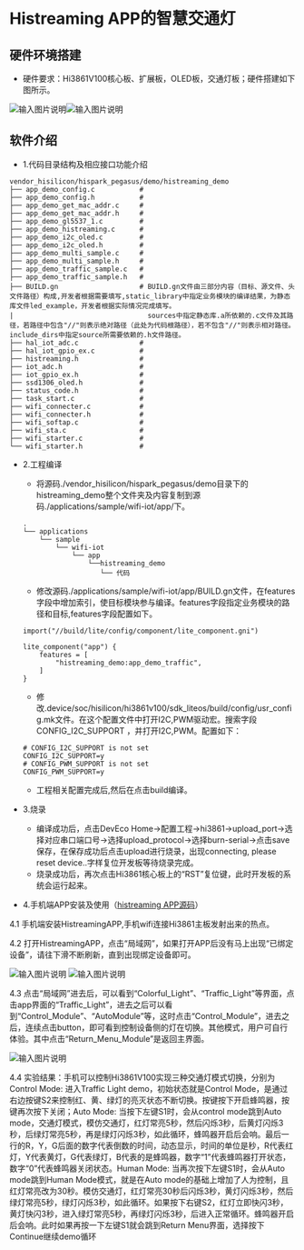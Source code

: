 # Histreaming APP的智慧交通灯<a name="ZH-CN_TOPIC_0000001130176841"></a>
## 硬件环境搭建
  -    硬件要求：Hi3861V100核心板、扩展板，OLED板，交通灯板；硬件搭建如下图所示。

![输入图片说明](https://gitee.com/asd1122/tupian/raw/master/%E5%9B%BE%E7%89%87/223.jpg)![输入图片说明](https://gitee.com/asd1122/tupian/raw/master/%E5%9B%BE%E7%89%87/224.jpg)

## 软件介绍

-   1.代码目录结构及相应接口功能介绍
```
vendor_hisilicon/hispark_pegasus/demo/histreaming_demo
├── app_demo_config.c           # 
├── app_demo_config.h           # 
├── app_demo_get_mac_addr.c     # 
├── app_demo_get_mac_addr.h     # 
├── app_demo_gl5537_1.c         # 
├── app_demo_histreaming.c      # 
├── app_demo_i2c_oled.c         # 
├── app_demo_i2c_oled.h         # 
├── app_demo_multi_sample.c     # 
├── app_demo_multi_sample.h     # 
├── app_demo_traffic_sample.c   # 
├── app_demo_traffic_sample.h   # 
├── BUILD.gn                    # BUILD.gn文件由三部分内容（目标、源文件、头文件路径）构成,开发者根据需要填写,static_library中指定业务模块的编译结果，为静态库文件led_example，开发者根据实际情况完成填写。
|                                 sources中指定静态库.a所依赖的.c文件及其路径，若路径中包含"//"则表示绝对路径（此处为代码根路径），若不包含"//"则表示相对路径。include_dirs中指定source所需要依赖的.h文件路径。
├── hal_iot_adc.c               # 
├── hal_iot_gpio_ex.c           # 
├── histreaming.h               # 
├── iot_adc.h                   # 
├── iot_gpio_ex.h               # 
├── ssd1306_oled.h              # 
├── status_code.h               # 
├── task_start.c                # 
├── wifi_connecter.c            # 
├── wifi_connecter.h            # 
├── wifi_softap.c               # 
├── wifi_sta.c                  # 
├── wifi_starter.c              # 
└── wifi_starter.h              # 
```
-   2.工程编译
    -    将源码./vendor_hisilicon/hispark_pegasus/demo目录下的histreaming_demo整个文件夹及内容复制到源码./applications/sample/wifi-iot/app/下。
    ```
    .
    └── applications
        └── sample
            └── wifi-iot
                └── app
                    └──histreaming_demo
                       └── 代码   
    ```

    -    修改源码./applications/sample/wifi-iot/app/BUILD.gn文件，在features字段中增加索引，使目标模块参与编译。features字段指定业务模块的路径和目标,features字段配置如下。
    ```
    import("//build/lite/config/component/lite_component.gni")
    
    lite_component("app") {
        features = [
            "histreaming_demo:app_demo_traffic",
        ]
    }
    ```

    -    修改.device/soc/hisilicon/hi3861v100/sdk_liteos/build/config/usr_config.mk文件。在这个配置文件中打开I2C,PWM驱动宏。搜索字段CONFIG_I2C_SUPPORT ，并打开I2C,PWM。配置如下：
    ```
    # CONFIG_I2C_SUPPORT is not set
    CONFIG_I2C_SUPPORT=y
    # CONFIG_PWM_SUPPORT is not set
    CONFIG_PWM_SUPPORT=y
    ```        

    -    工程相关配置完成后,然后在点击build编译。
-   3.烧录
    -    编译成功后，点击DevEco Home->配置工程->hi3861->upload_port->选择对应串口端口号->选择upload_protocol->选择burn-serial->点击save保存，在保存成功后点击upload进行烧录，出现connecting, please reset device..字样复位开发板等待烧录完成。
    -    烧录成功后，再次点击Hi3861核心板上的“RST”复位键，此时开发板的系统会运行起来。  
-   4.手机端APP安装及使用（[histreaming APP源码](http://gitee.com/leo593362220/sources-histreaming-app.git)）

4.1 手机端安装HistreamingAPP,手机wifi连接Hi3861主板发射出来的热点。

4.2 打开HistreamingAPP，点击“局域网”，如果打开APP后没有马上出现“已绑定设备”，请往下滑不断刷新，直到出现绑定设备即可。

![输入图片说明](https://gitee.com/asd1122/tupian/raw/master/%E5%9B%BE%E7%89%87/%E5%9B%BE%E7%89%8782.png) ![输入图片说明](https://gitee.com/asd1122/tupian/raw/master/%E5%9B%BE%E7%89%87/%E5%9B%BE%E7%89%8783.png)

4.3 点击“局域网”进去后，可以看到“Colorful_Light”、“Traffic_Light”等界面，点击app界面的“Traffic_Light”，进去之后可以看到“Control_Module”、“AutoModule”等，这时点击“Control_Module”，进去之后，连续点击button，即可看到控制设备侧的灯在切换。其他模式，用户可自行体验。其中点击“Return_Menu_Module”是返回主界面。

![输入图片说明](https://gitee.com/asd1122/tupian/raw/master/%E5%9B%BE%E7%89%87/%E5%9B%BE%E7%89%8784.png)

4.4 实验结果：手机可以控制Hi3861V100实现三种交通灯模式切换，分别为Control Mode: 进入Traffic Light demo，初始状态就是Control Mode，是通过右边按键S2来控制红、黄、绿灯的亮灭状态不断切换。按键按下开启蜂鸣器，按键再次按下关闭；Auto Mode: 当按下左键S1时，会从control mode跳到Auto mode，交通灯模式，模仿交通灯，红灯常亮5秒，然后闪烁3秒，后黄灯闪烁3秒，后绿灯常亮5秒，再是绿灯闪烁3秒，如此循环，蜂鸣器开启后会响。最后一行的R，Y，G后面的数字代表倒数的时间，动态显示，时间的单位是秒，R代表红灯，Y代表黄灯，G代表绿灯，B代表的是蜂鸣器，数字“1”代表蜂鸣器打开状态，数字“0”代表蜂鸣器关闭状态。Human Mode: 当再次按下左键S1时，会从Auto mode跳到Human Mode模式，就是在Auto mode的基础上增加了人为控制，且红灯常亮改为30秒。模仿交通灯，红灯常亮30秒后闪烁3秒，黄灯闪烁3秒，然后绿灯常亮5秒，绿灯闪烁3秒，如此循环。如果按下右键S2，红灯立即快闪3秒，黄灯快闪3秒，进入绿灯常亮5秒，再绿灯闪烁3秒，后进入正常循环。蜂鸣器开启后会响。此时如果再按一下左键S1就会跳到Return Menu界面，选择按下Continue继续demo循环
